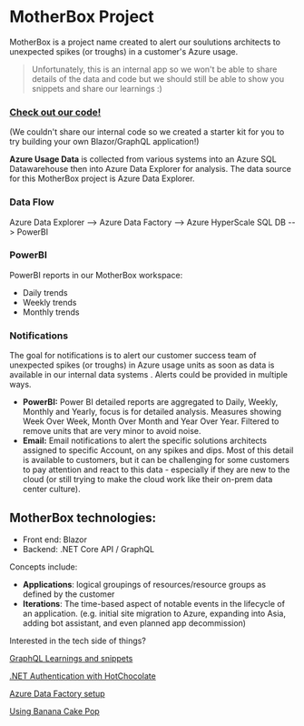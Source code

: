 # MotherBox Project
MotherBox is a project name created to alert our soulutions architects to unexpected spikes (or troughs) in a customer's Azure usage.

> Unfortunately, this is an internal app so we won't be able to share details of the data and code but we should still be able to show you snippets and share our learnings :)

### [**Check out our code!**](https://github.com/microsoft/blazor-graphql-starter-kit)
(We couldn't share our internal code so we created a starter kit for you to try building your own Blazor/GraphQL application!)


**Azure Usage Data** is collected from various systems into an Azure SQL Datawarehouse then into Azure Data Explorer for analysis. The data source for this MotherBox project is Azure Data Explorer.

### Data Flow
Azure Data Explorer --> Azure Data Factory --> Azure HyperScale SQL DB --> PowerBI

### PowerBI
PowerBI reports in our MotherBox workspace:
- Daily trends
- Weekly trends
- Monthly trends

### Notifications
The goal for notifications is to alert our customer success team of unexpected spikes (or troughs) in Azure usage units as soon as data is available in our internal data systems . Alerts could be provided in multiple ways.

- **PowerBI:** Power BI detailed reports are aggregated to Daily, Weekly, Monthly and Yearly, focus is for detailed analysis. Measures showing Week Over Week, Month Over Month and Year Over Year. Filtered to remove units that are very minor to avoid noise.
- **Email:** Email notifications to alert the specific solutions architects assigned to specific Account, on any spikes and dips. Most of this detail is available to customers, but it can be challenging for some customers to pay attention and react to this data - especially if they are new to the cloud (or still trying to make the cloud work like their on-prem data center culture).

## MotherBox technologies: 
- Front end: Blazor
- Backend: .NET Core API / GraphQL

Concepts include:
- **Applications**: logical groupings of resources/resource groups as defined by the customer
- **Iterations**: The time-based aspect of notable events in the lifecycle of an application. (e.g. initial site migration to Azure, expanding into Asia, adding bot assistant, and even planned app decommission)

Interested in the tech side of things?

[GraphQL Learnings and snippets](./learnings/GraphQL)

[.NET Authentication with HotChocolate](./learnings/.NET/Authentication)

[Azure Data Factory setup](./learnings/Data)

[Using Banana Cake Pop](./learnings/Banana%20Cake%20Pop/Readme.md)
